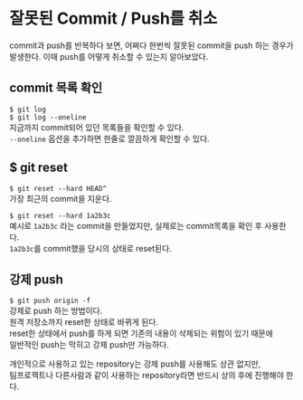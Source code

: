 # 잘못된 Commit / Push를 취소

commit과 push를 반복하다 보면, 어쩌다 한번씩 잘못된 commit을 push 하는 경우가 발생한다.  이때 push를 어떻게 취소할 수 있는지 알아보았다.

## commit 목록 확인

`$ git log`  
`$ git log --oneline`  
지금까지 commit되어 있던 목록들을 확인할 수 있다.  
`--oneline` 옵션을 추가하면 한줄로 깔끔하게 확인할 수 있다.  

## $ git reset

`$ git reset --hard HEAD^`  
가장 최근의 commit을 지운다.  
  
`$ git reset --hard 1a2b3c`  
예시로 `1a2b3c` 라는 commit을 만들었지만, 실제로는 commit목록을 확인 후 사용한다.  
`1a2b3c`를 commit했을 당시의 상태로 reset된다.

## 강제 push

`$ git push origin -f`  
강제로 push 하는 방법이다.  
원격 저장소까지 reset한 상태로 바뀌게 된다.  
reset한 상태에서 push를 하게 되면 기존의 내용이 삭제되는 위험이 있기 때문에  
일반적인 push는 막히고 강제 push만 가능하다.  
  
개인적으로 사용하고 있는 repository는 강제 push를 사용해도 상관 없지만,  
팀프로젝트나 다른사람과 같이 사용하는 repository라면 반드시 상의 후에 진행해야 한다.